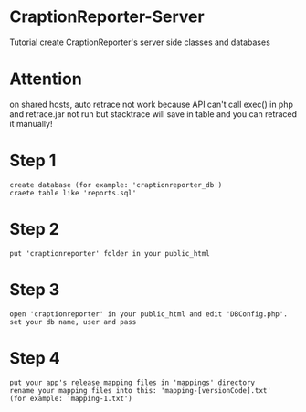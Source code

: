 # CraptionReporter-Server
Tutorial create CraptionReporter's server side classes and databases

# Attention
on shared hosts, auto retrace not work because API can't call exec() in php and retrace.jar not run
but stacktrace will save in table and you can retraced it manually!

# Step 1
```
create database (for example: 'craptionreporter_db')
craete table like 'reports.sql'
```

# Step 2
```
put 'craptionreporter' folder in your public_html
```

# Step 3
```
open 'craptionreporter' in your public_html and edit 'DBConfig.php'.
set your db name, user and pass
```

# Step 4
```
put your app's release mapping files in 'mappings' directory
rename your mapping files into this: 'mapping-[versionCode].txt'
(for example: 'mapping-1.txt')
```
